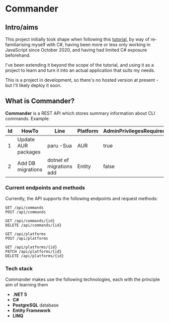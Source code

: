 # Commander

## Intro/aims

This project initially took shape when following this [tutorial](https://www.youtube.com/watch?v=fmvcAzHpsk8), by way of re-familiarising myself with C#, having been more or less only working in JavaScript since October 2020, and having had limited C# exposure beforehand.

I've been extending it beyond the scope of the tutorial, and using it as a project to learn and turn it into an actual application that suits my needs.

This is a project in development, so there's no hosted version at present - but I'll likely deploy it soon. 

## What is Commander?

**Commander** is a REST API which stores summary information about CLI commands. Example:

| Id | HowTo | Line | Platform | AdminPrivilegesRequired |
|---|---|---|---|---|
| 1 | Update AUR packages | paru -Sua | AUR | true |
| 2 | Add DB migrations | dotnet ef migrations add <NAME> | Entity | false |

### Current endpoints and methods

Currently, the API supports the following endpoints and request methods: 

```http
GET /api/commands
POST /api/commands

GET /api/commands/{id}
DELETE /api/commands/{id}

GET /api/platforms
POST /api/platforms

GET /api/platforms/{id}
PATCH /api/platforms/{id}
DELETE /api/platforms/{id}
```

### Tech stack

Commander makes use the following technologies, each with the principle aim of learning them 

- **.NET 5**
- **C#** 
- **PostgreSQL** database
- **Entity Framework**
- **LINQ**







